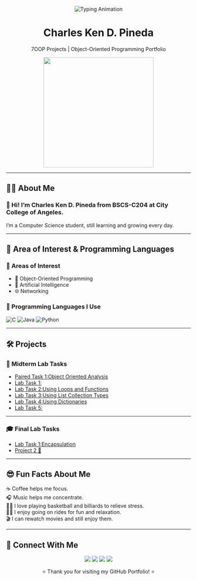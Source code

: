<!-- 🌌 Animated Typing Header -->
<p align="center">
  <img src="https://readme-typing-svg.demolab.com?font=Poppins&size=26&pause=1500&color=58A6FF&center=true&width=700&lines=🌙+Welcome+to+My+GitHub+Portfolio!;💻+7OOP+Projects+and+Labs;🚀+Charles+Ken+D.+Pineda" alt="Typing Animation" />
</p>

<h1 align="center">Charles Ken D. Pineda</h1>
<p align="center">7OOP Projects | Object-Oriented Programming Portfolio</p>

<!-- 🌀 Animated Glowing Border Photo -->
<p align="center">
  <img src="https://raw.githubusercontent.com/charlespineda/7OOP-Portfolio/main/profile-glow.svg" width="300" />
</p>

---

## 👨‍🎓 About Me  
### 🤝 Hi! I’m Charles Ken D. Pineda from BSCS-C204 at City College of Angeles.  
I’m a Computer Science student, still learning and growing every day.

---

## 🎯 Area of Interest & Programming Languages  

### 🧠 Areas of Interest  
- 🧩 Object-Oriented Programming  
- 🤖 Artificial Intelligence  
- 🌐 Networking  

### 💬 Programming Languages I Use  

![C](https://img.shields.io/badge/C-00599C?style=for-the-badge&logo=c&logoColor=white)
![Java](https://img.shields.io/badge/Java-ED8B00?style=for-the-badge&logo=openjdk&logoColor=white)
![Python](https://img.shields.io/badge/Python-3776AB?style=for-the-badge&logo=python&logoColor=white)

---

## 🛠️ Projects  

### 📘 Midterm Lab Tasks
- [Paired Task 1:Object Oriented Analysis](https://docs.google.com/document/d/1Z5xPeN6yxOkU2sjqdNXtnrStvA3f-t3HpdNqW_Fkyfc/edit?usp=sharing)
- [Lab Task 1:](https://docs.google.com/document/d/1jT9ljDFKy4OfyxzEn6Fix6EvszSWcdYoQplOcnhwwRw/edit?usp=sharing)
- [Lab Task 2:Using Loops and Functions](https://docs.google.com/document/d/1rPUN77jDa0AWRkXd8t7x5yVGbOFAA3BJZJAQRCMunnU/edit?usp=sharing)
- [Lab Task 3:Using List Collection Types](https://docs.google.com/document/d/1AoFVjB94-fTtyzc9gSbNlSHvTVX4oEK-lWLoXhsqnEo/edit?usp=sharing)
- [Lab Task 4:Using Dictionaries](https://docs.google.com/document/d/1wnsipCe86YsALIY5bALIsf7p6LH1JcJ25NWGIdBG3II/edit?usp=sharing)
- [Lab Task 5:](https://docs.google.com/document/d/1vaXryl6mt4R2aErWwzS4_RO6rnmXLU6MdIgM4Ca0Kp0/edit?usp=sharing)

---

### 🎓 Final Lab Tasks
- [Lab Task 1:Encapsulation](https://docs.google.com/document/d/1r4eB2SddHEQyA9VkQSuRDToHAnIT6t-y8OEKzGwR-Bc/edit?usp=sharing)  
- [Project 2 🚧](#)

---

## 😎 Fun Facts About Me  
☕ Coffee helps me focus.  
🎧 Music helps me concentrate.  
🏀🎱 I love playing basketball and billiards to relieve stress.  
🛵🚗 I enjoy going on rides for fun and relaxation.  
🎬 I can rewatch movies and still enjoy them.

---

## 📱 Connect With Me  

<p align="center">
  <a href="https://www.facebook.com/charles.0044/"><img src="https://img.shields.io/badge/Facebook-%231877F2.svg?style=for-the-badge&logo=facebook&logoColor=white" /></a>
  <a href="https://www.instagram.com/charlesdalusung/"><img src="https://img.shields.io/badge/Instagram-%23E4405F.svg?style=for-the-badge&logo=instagram&logoColor=white" /></a>
  <a href="https://www.tiktok.com/@charlespineda90"><img src="https://img.shields.io/badge/TikTok-%23000000.svg?style=for-the-badge&logo=tiktok&logoColor=white" /></a>
  <a href="mailto:your-email@gmail.com"><img src="https://img.shields.io/badge/Gmail-D14836?style=for-the-badge&logo=gmail&logoColor=white" /></a>
</p>

<p align="center">⭐ Thank you for visiting my GitHub Portfolio! ⭐</p>
